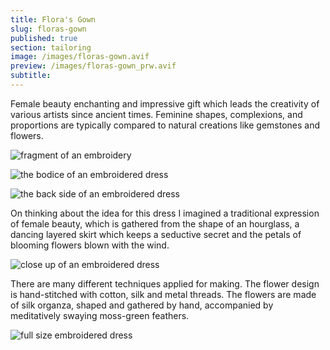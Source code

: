 ```yaml
---
title: Flora's Gown
slug: floras-gown
published: true
section: tailoring
image: /images/floras-gown.avif
preview: /images/floras-gown_prw.avif
subtitle:
---
```


Female beauty enchanting and impressive gift which leads the creativity of various artists since ancient times. Feminine shapes, complexions, and proportions are typically compared to natural creations like gemstones and flowers.

![fragment of an embroidery](/images/floras-gown_1.avif)

![the bodice of an embroidered dress](/images/floras-gown_2.avif)

![the back side of an embroidered dress](/images/floras-gown_3.avif)

On thinking about the idea for this dress I imagined a traditional expression of female beauty, which is gathered from the shape of an hourglass, a dancing layered skirt which keeps a seductive secret and the petals of blooming flowers blown with the wind.

![close up of an embroidered dress](/images/floras-gown_4.avif)

There are many different techniques applied for making. The flower design is hand-stitched with cotton, silk and metal threads. The flowers are made of silk organza, shaped and gathered by hand, accompanied by meditatively swaying moss-green feathers.

![full size embroidered dress](/images/floras-gown_5.avif)
